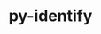 ---
title: "py-identify"
layout: cache
categories: [package, develop]
meta: {"compilers": ["gcc@=11.4.0", "gcc@=9.4.0", "oneapi@=2024.2.1"], "num_specs": 25, "num_specs_by_stack": {"e4s": 7, "e4s-neoverse_v1": 2, "e4s-oneapi": 14, "e4s-power": 2, "root": 25}, "oss": ["ubuntu20.04", "ubuntu22.04"], "platforms": ["linux"], "stacks": ["e4s", "e4s-neoverse_v1", "e4s-oneapi", "e4s-power", "root"], "targets": ["neoverse_v1", "ppc64le", "x86_64_v3"], "versions": ["2.5.24"]}
spec_details: [{"compiler": "gcc@=11.4.0", "hash": "35abp7ejujt2r4i4asxhdjaf2yfhobvb", "os": "ubuntu22.04", "platform": "linux", "size": "-", "stacks": ["e4s", "root"], "target": "x86_64_v3", "variants": ["build_system=python_pip"], "versions": ["2.5.24"]}, {"compiler": "oneapi@=2024.2.1", "hash": "3cgmkhy3hbhzawntyc5ijybp6g2sqky5", "os": "ubuntu22.04", "platform": "linux", "size": "-", "stacks": ["e4s-oneapi", "root"], "target": "x86_64_v3", "variants": ["build_system=python_pip"], "versions": ["2.5.24"]}, {"compiler": "oneapi@=2024.2.1", "hash": "3oxhhteyue26fmmqf67ugl77ym3qbxlk", "os": "ubuntu22.04", "platform": "linux", "size": "-", "stacks": ["e4s-oneapi", "root"], "target": "x86_64_v3", "variants": ["build_system=python_pip"], "versions": ["2.5.24"]}, {"compiler": "gcc@=9.4.0", "hash": "5nffxxgyzjesy5lukl7fzpd7niet6fvq", "os": "ubuntu20.04", "platform": "linux", "size": "-", "stacks": ["e4s-power", "root"], "target": "ppc64le", "variants": ["build_system=python_pip"], "versions": ["2.5.24"]}, {"compiler": "gcc@=9.4.0", "hash": "5uvqcinndnpt2pz3is5q6ialv57itr2c", "os": "ubuntu20.04", "platform": "linux", "size": "-", "stacks": ["e4s-power", "root"], "target": "ppc64le", "variants": ["build_system=python_pip"], "versions": ["2.5.24"]}, {"compiler": "oneapi@=2024.2.1", "hash": "beferjtkdvnixcktps3qyklsljlxj7jq", "os": "ubuntu22.04", "platform": "linux", "size": "-", "stacks": ["e4s-oneapi", "root"], "target": "x86_64_v3", "variants": ["build_system=python_pip"], "versions": ["2.5.24"]}, {"compiler": "oneapi@=2024.2.1", "hash": "ddpmqulqoxxwfyoonsohnktlzirwigbe", "os": "ubuntu22.04", "platform": "linux", "size": "-", "stacks": ["e4s-oneapi", "root"], "target": "x86_64_v3", "variants": ["build_system=python_pip"], "versions": ["2.5.24"]}, {"compiler": "oneapi@=2024.2.1", "hash": "f4oppefsfrpnuiomax2tlsfttbwwwqjm", "os": "ubuntu22.04", "platform": "linux", "size": "-", "stacks": ["e4s-oneapi", "root"], "target": "x86_64_v3", "variants": ["build_system=python_pip"], "versions": ["2.5.24"]}, {"compiler": "gcc@=11.4.0", "hash": "ficvk74vekrftjrarlghavo7ex37xpau", "os": "ubuntu22.04", "platform": "linux", "size": "-", "stacks": ["e4s", "root"], "target": "x86_64_v3", "variants": ["build_system=python_pip"], "versions": ["2.5.24"]}, {"compiler": "oneapi@=2024.2.1", "hash": "l67obu57rwnj3e7hkyaljclwfpqqeztf", "os": "ubuntu22.04", "platform": "linux", "size": "-", "stacks": ["e4s-oneapi", "root"], "target": "x86_64_v3", "variants": ["build_system=python_pip"], "versions": ["2.5.24"]}, {"compiler": "gcc@=11.4.0", "hash": "lewdsosyw5eo7xuljughos6lapqmkx63", "os": "ubuntu22.04", "platform": "linux", "size": "-", "stacks": ["e4s", "root"], "target": "x86_64_v3", "variants": ["build_system=python_pip"], "versions": ["2.5.24"]}, {"compiler": "oneapi@=2024.2.1", "hash": "ltp7th7uutcxzonx3kq3cuxyoh3clkix", "os": "ubuntu22.04", "platform": "linux", "size": "-", "stacks": ["e4s-oneapi", "root"], "target": "x86_64_v3", "variants": ["build_system=python_pip"], "versions": ["2.5.24"]}, {"compiler": "gcc@=11.4.0", "hash": "pqhvs7j5lphx2ohpiotprtiqccf2hwiu", "os": "ubuntu22.04", "platform": "linux", "size": "-", "stacks": ["e4s", "root"], "target": "x86_64_v3", "variants": ["build_system=python_pip"], "versions": ["2.5.24"]}, {"compiler": "oneapi@=2024.2.1", "hash": "qtxz7x2ljtcfzdu54dzircpptr73nqhb", "os": "ubuntu22.04", "platform": "linux", "size": "-", "stacks": ["e4s-oneapi", "root"], "target": "x86_64_v3", "variants": ["build_system=python_pip"], "versions": ["2.5.24"]}, {"compiler": "oneapi@=2024.2.1", "hash": "sguy2dzgu44fo4kzedzerqau26cte6qj", "os": "ubuntu22.04", "platform": "linux", "size": "-", "stacks": ["e4s-oneapi", "root"], "target": "x86_64_v3", "variants": ["build_system=python_pip"], "versions": ["2.5.24"]}, {"compiler": "gcc@=11.4.0", "hash": "sparbqpjcdnnmz6o4x7x7b4wtqg7mp3x", "os": "ubuntu22.04", "platform": "linux", "size": "-", "stacks": ["e4s", "root"], "target": "x86_64_v3", "variants": ["build_system=python_pip"], "versions": ["2.5.24"]}, {"compiler": "gcc@=11.4.0", "hash": "uabzlpi4enkjvegrhfzhain7ojmbjdb3", "os": "ubuntu22.04", "platform": "linux", "size": "-", "stacks": ["e4s-neoverse_v1", "root"], "target": "neoverse_v1", "variants": ["build_system=python_pip"], "versions": ["2.5.24"]}, {"compiler": "gcc@=11.4.0", "hash": "uiqjosdnnvhdwgsptuuhigogb6mfctxh", "os": "ubuntu22.04", "platform": "linux", "size": "-", "stacks": ["e4s", "root"], "target": "x86_64_v3", "variants": ["build_system=python_pip"], "versions": ["2.5.24"]}, {"compiler": "oneapi@=2024.2.1", "hash": "uvhixgvdve2nyaxam7a2qbb4seggmna2", "os": "ubuntu22.04", "platform": "linux", "size": "-", "stacks": ["e4s-oneapi", "root"], "target": "x86_64_v3", "variants": ["build_system=python_pip"], "versions": ["2.5.24"]}, {"compiler": "oneapi@=2024.2.1", "hash": "v5akx6j7q3q657fdpqdqedwv3d7posj6", "os": "ubuntu22.04", "platform": "linux", "size": "-", "stacks": ["e4s-oneapi", "root"], "target": "x86_64_v3", "variants": ["build_system=python_pip"], "versions": ["2.5.24"]}, {"compiler": "oneapi@=2024.2.1", "hash": "vsmaoj3kfni3hh27urdbwgeqmfidhyqw", "os": "ubuntu22.04", "platform": "linux", "size": "-", "stacks": ["e4s-oneapi", "root"], "target": "x86_64_v3", "variants": ["build_system=python_pip"], "versions": ["2.5.24"]}, {"compiler": "gcc@=11.4.0", "hash": "wrshayigsyczi5ucdakkbu5ro3rhmyqa", "os": "ubuntu22.04", "platform": "linux", "size": "-", "stacks": ["e4s-neoverse_v1", "root"], "target": "neoverse_v1", "variants": ["build_system=python_pip"], "versions": ["2.5.24"]}, {"compiler": "gcc@=11.4.0", "hash": "wsg6yhry2rekkwx5d3egnag363zyhypm", "os": "ubuntu22.04", "platform": "linux", "size": "-", "stacks": ["e4s", "root"], "target": "x86_64_v3", "variants": ["build_system=python_pip"], "versions": ["2.5.24"]}, {"compiler": "oneapi@=2024.2.1", "hash": "xytlu6cazsv5yjvht6l6nea6lixu4nd3", "os": "ubuntu22.04", "platform": "linux", "size": "-", "stacks": ["e4s-oneapi", "root"], "target": "x86_64_v3", "variants": ["build_system=python_pip"], "versions": ["2.5.24"]}, {"compiler": "oneapi@=2024.2.1", "hash": "y5bqon2ics6iuyvajijo525nup6bchui", "os": "ubuntu22.04", "platform": "linux", "size": "-", "stacks": ["e4s-oneapi", "root"], "target": "x86_64_v3", "variants": ["build_system=python_pip"], "versions": ["2.5.24"]}]
---